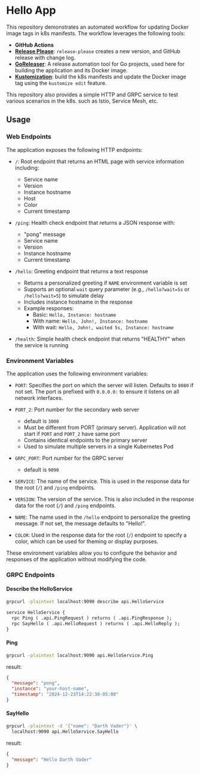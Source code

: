 # Hello App

This repository demonstrates an automated workflow for updating Docker image tags in k8s manifests. The workflow leverages the following tools:

- **GitHub Actions**
- [**Release Please**](https://github.com/googleapis/release-please): `release-please` creates a new version, and GitHub release with change log.
- [**GoReleaser**](https://goreleaser.com/): A release automation tool for Go projects, used here for building the application and its Docker image.
- [**Kustomization**](https://kustomize.io/): build the k8s manifests and update the Docker image tag using the `kustomize edit` feature.

This repository also provides a simple HTTP and GRPC service to test various scenarios in the k8s. such as Istio, Service Mesh, etc.

## Usage

### Web Endpoints

The application exposes the following HTTP endpoints:

- `/`: Root endpoint that returns an HTML page with service information including:
  - Service name
  - Version
  - Instance hostname
  - Host
  - Color
  - Current timestamp

- `/ping`: Health check endpoint that returns a JSON response with:
  - "pong" message
  - Service name
  - Version
  - Instance hostname
  - Current timestamp

- `/hello`: Greeting endpoint that returns a text response
  - Returns a personalized greeting if `NAME` environment variable is set
  - Supports an optional `wait` query parameter (e.g., `/hello?wait=5s` or `/hello?wait=5`) to simulate delay
  - Includes instance hostname in the response
  - Example responses:
    - Basic: `Hello, Instance: hostname`
    - With name: `Hello, John!, Instance: hostname`
    - With wait: `Hello, John!, waited 5s, Instance: hostname`

- `/health`: Simple health check endpoint that returns "HEALTHY" when the service is running

### Environment Variables

The application uses the following environment variables:

- `PORT`: Specifies the port on which the server will listen. Defaults to `8080` if not set. The port is prefixed with `0.0.0.0:` to ensure it listens on all network interfaces.

- `PORT_2`: Port number for the secondary web server
  - default is `3000`
  - Must be different from PORT (primary server). Application will not start if `PORT` and `PORT_2` have same port
  - Contains identical endpoints to the primary server
  - Used to simulate multiple servers in a single Kubernetes Pod

- `GRPC_PORT`: Port number for the GRPC server
  - default is `9090`

- `SERVICE`: The name of the service. This is used in the response data for the root (`/`) and `/ping` endpoints.

- `VERSION`: The version of the service. This is also included in the response data for the root (`/`) and `/ping` endpoints.

- `NAME`: The name used in the `/hello` endpoint to personalize the greeting message. If not set, the message defaults to "Hello!".

- `COLOR`: Used in the response data for the root (`/`) endpoint to specify a color, which can be used for theming or display purposes.

These environment variables allow you to configure the behavior and responses of the application without modifying the code.

### GRPC Endpoints

#### Describe the HelloService

```bash
grpcurl -plaintext localhost:9090 describe api.HelloService
```

```protobuf
service HelloService {
  rpc Ping ( .api.PingRequest ) returns ( .api.PingResponse );
  rpc SayHello ( .api.HelloRequest ) returns ( .api.HelloReply );
}
```

#### Ping

```bash
grpcurl -plaintext localhost:9090 api.HelloService.Ping
```

result:

```json
{
  "message": "pong",
  "instance": "your-host-name",
  "timestamp": "2024-12-23T14:22:38-05:00"
}
```

#### SayHello

```bash
grpcurl -plaintext -d '{"name": "Darth Vader"}' \
  localhost:9090 api.HelloService.SayHello
```

result:

```json
{
  "message": "Hello Darth Vader"
}
```
